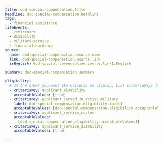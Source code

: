 ```yaml
---
title: dod-special-compensation.title
headline: dod-special-compensation.headline
tags:
  - financial assistance
lifeEvents:
  - retirement
  - disability
  - military-service
  - financial-hardship
source:
  name: dod-special-compensation.source.name
  link: dod-special-compensation.source.link
  isEnglish: dod-special-compensation.source.linkIsEnglish

summary: dod-special-compensation.summary

eligibility:
  # In the order you want the criteria to display, list criteriaKeys from the csv here, each followed by a comma-separated list of which values indicate eligibility for that criteria. Wrap individual values in quotes if they have inner commas.
  - criteriaKey: applicant_disability
    acceptableValues: [true]
  - criteriaKey: applicant_served_in_active_military
    label: dod-special-compensation.eligibility.label1
    acceptableValues: [dod-special-compensation.eligibility.acceptableValues]
  - criteriaKey: applicant_service_status
    acceptableValues:
      [dod-special-compensation.eligibility.acceptableValues1]
  - criteriaKey: applicant_service_disability
    acceptableValues: [true]

---
```

